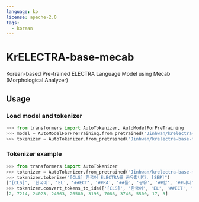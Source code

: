 ```yaml
---
language: ko
license: apache-2.0
tags:
  - korean
---
```


# KrELECTRA-base-mecab
Korean-based Pre-trained ELECTRA Language Model using Mecab (Morphological Analyzer)

## Usage

### Load model and tokenizer

```python
>>> from transformers import AutoTokenizer, AutoModelForPreTraining
>>> model = AutoModelForPreTraining.from_pretrained("Jinhwan/krelectra-base-mecab")
>>> tokenizer = AutoTokenizer.from_pretrained("Jinhwan/krelectra-base-mecab")
```

### Tokenizer example

```python
>>> from transformers import AutoTokenizer
>>> tokenizer = AutoTokenizer.from_pretrained("Jinhwan/krelectra-base-mecab")
>>> tokenizer.tokenize("[CLS] 한국어 ELECTRA를 공유합니다. [SEP]")
['[CLS]', '한국어', 'EL', '##ECT', '##RA', '##를', '공유', '##합', '##니다', '.', '[SEP]']
>>> tokenizer.convert_tokens_to_ids(['[CLS]', '한국어', 'EL', '##ECT', '##RA', '##를', '공유', '##합', '##니다', '.', '[SEP]'])
[2, 7214, 24023, 24663, 26580, 3195, 7086, 3746, 5500, 17, 3]
